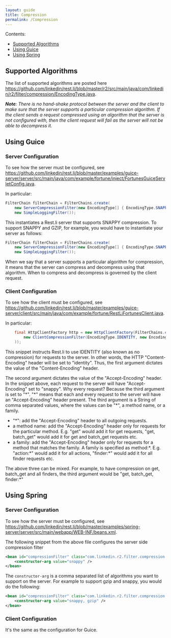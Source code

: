 ```yaml
---
layout: guide
title: Compression
permalink: /Compression
---
```


Contents:
* [Supported Algorithms](Compression#supported-algorithms)
* [Using Guice](Compression#using-guice)
* [Using Spring](Compression#using-spring)

## Supported Algorithms

The list of supported algorithms are posted here https://github.com/linkedin/rest.li/blob/master/r2/src/main/java/com/linkedin/r2/filter/compression/EncodingType.java.

_**Note**: There is no hand-shake protocol between the server and the client to make sure that the server supports a particular compression algorithm. If the client sends a request compressed using an algorithm that the server is not configured with, then the client request will fail as the server will not be able to decompress it._

## Using Guice

### Server Configuration

To see how the server must be configured, see https://github.com/linkedin/rest.li/blob/master/examples/guice-server/server/src/main/java/com/example/fortune/inject/FortunesGuiceServletConfig.java.

In particular:
```java
FilterChain filterChain = FilterChains.create(
    new ServerCompressionFilter(new EncodingType[] { EncodingType.SNAPPY }),
    new SimpleLoggingFilter());
```

This instantiates a Rest.li server that supports SNAPPY compression. To support SNAPPY and GZIP, for example, you would have to instantiate your server as follows:
```java
FilterChain filterChain = FilterChains.create(
    new ServerCompressionFilter(new EncodingType[] { EncodingType.SNAPPY, EncodingType.GZIP }),
    new SimpleLoggingFilter());
```

When we say that a server supports a particular algorithm for compression, it means that the server can compress and decompress using that algorithm. When to compress and decompress is governed by the client request.

### Client Configuration

To see how the client must be configured, see https://github.com/linkedin/rest.li/blob/master/examples/guice-server/client/src/main/java/com/example/fortune/RestLiFortunesClient.java.

In particular:

```java
    final HttpClientFactory http = new HttpClientFactory(FilterChains.create(
        new ClientCompressionFilter(EncodingType.IDENTITY, new EncodingType[]{ EncodingType.SNAPPY}, "*")
    ));
```

This snippet instructs Rest.li to use IDENTITY (also known as no compression) for requests to the server. In other words, the HTTP "Content-Encoding" header will be set to "identity". Thus, the first argument dictates the value of the "Content-Encoding" header. 

The second argument dictates the value of the "Accept-Encoding" header. In the snippet above, each request to the server will have "Accept-Encoding" set to "snappy". Why every request? Because the third argument is set to "\*". "\*" means that each and every request to the server will have an "Accept-Encoding" header present. The third argument is a String of comma separated values, where the values can be "*", a method name, or a family.

* "*": add the "Accept-Encoding" header to all outgoing requests.
* a method name: add the "Accept-Encoding" header only for requests for the particular method. E.g. "get" would add it for get requests, "get, batch_get" would add it for get and batch_get requests etc.
* a family: add the "Accept-Encoding" header only for requests for a method that matches the family. A family is specified as method:\*. E.g. "action:\*" would add it for all actions, "finder:*" would add it for all finder requests etc.

The above three can be mixed. For example, to have compression on get, batch_get and all finders, the third argument would be "get, batch_get, finder:*"

## Using Spring

### Server Configuration

To see how the server must be configured, see https://github.com/linkedin/rest.li/blob/master/examples/spring-server/server/src/main/webapp/WEB-INF/beans.xml.

The following snippet from the above file configures the server side compression filter
```xml
<bean id="compressionFilter" class="com.linkedin.r2.filter.compression.ServerCompressionFilter" >
    <constructor-arg value="snappy" />
</bean>
```

The `constructor-arg` is a comma separated list of algorithms you want to support on the server. For example to support gzip and snappy, you would do the following:

```xml
<bean id="compressionFilter" class="com.linkedin.r2.filter.compression.ServerCompressionFilter" >
    <constructor-arg value="snappy, gzip" />
</bean>
```

### Client Configuration

It's the same as the configuration for Guice.